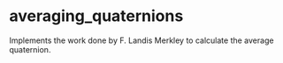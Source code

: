 averaging_quaternions
=====================

Implements the work done by F. Landis Merkley to calculate the average quaternion.
